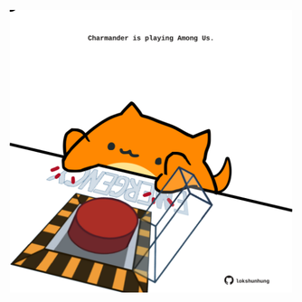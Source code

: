 <!-- built at 11/08/2025, 22:00:31 UTC -->
<p align="center">
  <img width="500" height="500" src="./ReadmeImage.svg">
</p>
